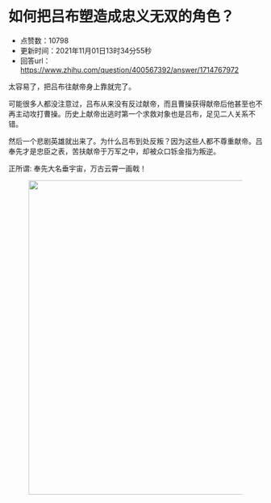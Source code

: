 # 如何把吕布塑造成忠义无双的角色？
- 点赞数：10798
- 更新时间：2021年11月01日13时34分55秒
- 回答url：https://www.zhihu.com/question/400567392/answer/1714767972
<body>
 <p data-pid="8XMyAmLA">太容易了，把吕布往献帝身上靠就完了。</p>
 <p data-pid="YdjqPngz">可能很多人都没注意过，吕布从来没有反过献帝，而且曹操获得献帝后他甚至也不再主动攻打曹操。历史上献帝出逃时第一个求救对象也是吕布，足见二人关系不错。</p>
 <p data-pid="lia13nPN">然后一个悲剧英雄就出来了。为什么吕布到处反叛？因为这些人都不尊重献帝。吕奉先才是忠臣之表，苦扶献帝于万军之中，却被众口铄金指为叛逆。</p>
 <p data-pid="Z8ebbHza">正所谓: 奉先大名垂宇宙，万古云霄一画戟！</p>
 <figure data-size="normal">
  <img src="https://pica.zhimg.com/50/v2-da76cad2e4a69fbd23d2cf52c2e5180d_720w.jpg?source=1940ef5c" data-rawwidth="622" data-rawheight="752" data-size="normal" data-original-token="v2-da76cad2e4a69fbd23d2cf52c2e5180d" data-default-watermark-src="https://picx.zhimg.com/50/v2-ed4733aa1e706a07495b063c94011fdb_720w.jpg?source=1940ef5c" class="origin_image zh-lightbox-thumb" width="622" data-original="https://picx.zhimg.com/v2-da76cad2e4a69fbd23d2cf52c2e5180d_r.jpg?source=1940ef5c">
 </figure>
 <p></p>
</body>